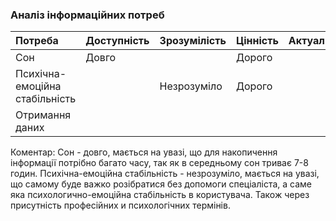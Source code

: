 ### Аналіз інформаційних потреб
|Потреба|Доступність|Зрозумілість|Цінність|Актуальність|
|:-     |:-         |:-          |:-      |:-          |
|Сон|Довго|  |Дорого|   |
|Психічна-емоційна стабільність|  |Незрозуміло|Дорого|  | 
|Отримання даних|  |   |    | |

Коментар: 
Сон - довго, мається на увазі, що для накопичення інформації потрібно багато часу, так як в середньому сон триває 7-8 годин.
Психічна-емоційна стабільність - незрозуміло, мається на увазі, що самому буде важко розібратися без допомоги спеціаліста, а саме яка психологично-емоційна стабільність в користувача. Також через присутність професійних и психологічних термінів.
